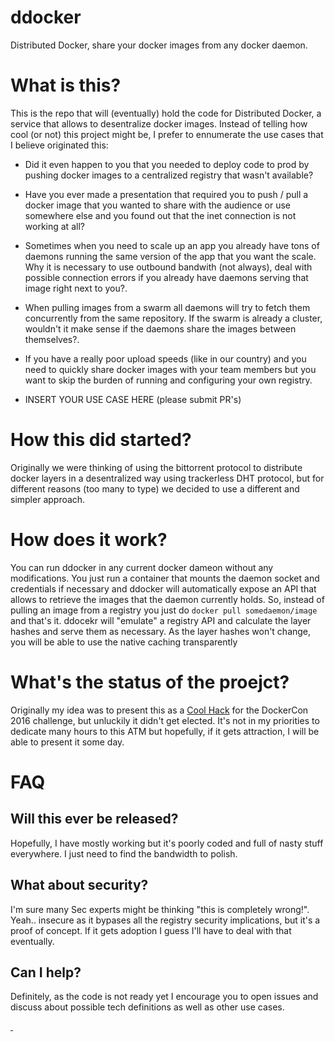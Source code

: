 # ddocker
Distributed Docker, share your docker images from any docker daemon.


# What is this?

This is the repo that will (eventually) hold the code for Distributed Docker, a service that allows to desentralize docker images. Instead of telling how cool (or not) this project might be, I prefer to ennumerate the use cases that I believe originated this: 

- Did it even happen to you that you needed to deploy code to prod by pushing docker images to a centralized registry that wasn't available?

- Have you ever made a presentation that required you to  push / pull a docker image that you wanted to share with the audience or use somewhere else and you found out that the inet connection is not working at all?

- Sometimes when you need to scale up an app you already have tons of daemons running the same version of the app that you want the scale. Why it is necessary to use outbound bandwith (not always), deal with possible connection errors if you already have daemons serving that image right next to you?.

- When pulling images from a swarm all daemons will try to fetch them concurrently from the same repository. If the swarm is already a cluster, wouldn't it make sense if the daemons share the images between themselves?.

- If you have a really poor upload speeds (like in our country) and you need to quickly share docker images with your team members but you want to skip the burden of running and configuring your own registry.

- INSERT YOUR USE CASE HERE (please submit PR's)



# How this did started?

Originally we were thinking of using the bittorrent protocol to distribute docker layers in a desentralized way using trackerless DHT protocol, but for different reasons (too many to type) we decided to use a different and simpler approach. 

# How does it work?

You can run ddocker in any current docker dameon without any modifications. You just run a container that mounts the daemon socket and credentials if necessary and ddocker will automatically expose an API that allows to retrieve the images that the daemon currently holds. So, instead of pulling an image from a registry you just do `docker pull somedaemon/image` and that's it.
ddocekr will "emulate" a registry API and calculate the layer hashes and serve them as necessary. As the layer hashes won't change, you will be able to use the native caching transparently

# What's the status of the proejct?

Originally my idea was to present this as a [Cool Hack](https://blog.docker.com/2016/05/dockercon-cool-hack-challenge/) for the DockerCon 2016 challenge, but unluckily it didn't get elected. It's not in my priorities to dedicate many hours to this ATM but hopefully, if it gets attraction, I will be able to present it some day. 

# FAQ

## Will this ever be released?

Hopefully, I have mostly working but it's poorly coded and full of nasty stuff everywhere. I just need to find the bandwidth to polish.

## What about security?

I'm sure many Sec experts might be thinking "this is completely wrong!". Yeah..  insecure as it bypases all the registry security implications, but it's a proof of concept. If it gets adoption I guess I'll have to deal with that eventually.

## Can I help?

Definitely, as the code is not ready yet I encourage you to open issues and discuss about possible tech definitions as well as other use cases. 



[&nbsp;](http://maintainerati.org/ "Mainteinerati")
